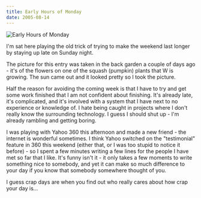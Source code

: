 ```yaml
---
title: Early Hours of Monday
date: 2005-08-14
---
```


![Early Hours of Monday](https://source.unsplash.com/03UCoidYvXw/1600x900)

I'm sat here playing the old trick of trying to make the weekend last longer by staying up late on Sunday night.

The picture for this entry was taken in the back garden a couple of days ago - it's of the flowers on one of the squash (pumpkin) plants that W is growing. The sun came out and it looked pretty so I took the picture.

Half the reason for avoiding the coming week is that I have to try and get some work finished that I am not confident about finishing. It's already late, it's complicated, and it's involved with a system that I have next to no experience or knowledge of. I hate being caught in projects where I don't really know the surrounding technology. I guess I should shut up - I'm already rambling and getting boring.

I was playing with Yahoo 360 this afternoon and made a new friend - the internet is wonderful sometimes. I think Yahoo switched on the "testimonial" feature in 360 this weekend (either that, or I was too stupid to notice it before) - so I spent a few minutes writing a few lines for the people I have met so far that I like. It's funny isn't it - it only takes a few moments to write something nice to somebody, and yet it can make so much difference to your day if you know that somebody somewhere thought of you.

I guess crap days are when you find out who really cares about how crap your day is...